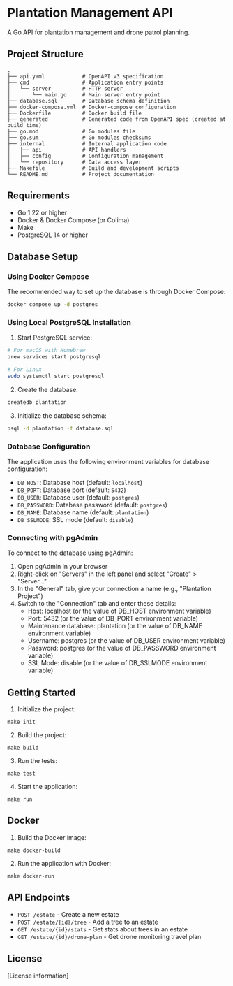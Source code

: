 # Plantation Management API

A Go API for plantation management and drone patrol planning.

## Project Structure

```
.
├── api.yaml            # OpenAPI v3 specification
├── cmd                 # Application entry points
│   └── server          # HTTP server
│       └── main.go     # Main server entry point
├── database.sql        # Database schema definition
├── docker-compose.yml  # Docker-compose configuration
├── Dockerfile          # Docker build file
├── generated           # Generated code from OpenAPI spec (created at build time)
├── go.mod              # Go modules file
├── go.sum              # Go modules checksums
├── internal            # Internal application code
│   ├── api             # API handlers
│   ├── config          # Configuration management
│   └── repository      # Data access layer
├── Makefile            # Build and development scripts
└── README.md           # Project documentation
```

## Requirements

- Go 1.22 or higher
- Docker & Docker Compose (or Colima)
- Make
- PostgreSQL 14 or higher

## Database Setup

### Using Docker Compose

The recommended way to set up the database is through Docker Compose:

```bash
docker compose up -d postgres
```

### Using Local PostgreSQL Installation

1. Start PostgreSQL service:

```bash
# For macOS with Homebrew
brew services start postgresql

# For Linux
sudo systemctl start postgresql
```

2. Create the database:

```bash
createdb plantation
```

3. Initialize the database schema:

```bash
psql -d plantation -f database.sql
```

### Database Configuration

The application uses the following environment variables for database configuration:

- `DB_HOST`: Database host (default: `localhost`)
- `DB_PORT`: Database port (default: `5432`)
- `DB_USER`: Database user (default: `postgres`)
- `DB_PASSWORD`: Database password (default: `postgres`)
- `DB_NAME`: Database name (default: `plantation`)
- `DB_SSLMODE`: SSL mode (default: `disable`)

### Connecting with pgAdmin

To connect to the database using pgAdmin:

1. Open pgAdmin in your browser
2. Right-click on "Servers" in the left panel and select "Create" > "Server..."
3. In the "General" tab, give your connection a name (e.g., "Plantation Project")
4. Switch to the "Connection" tab and enter these details:
   - Host: localhost (or the value of DB_HOST environment variable)
   - Port: 5432 (or the value of DB_PORT environment variable)
   - Maintenance database: plantation (or the value of DB_NAME environment variable)
   - Username: postgres (or the value of DB_USER environment variable)
   - Password: postgres (or the value of DB_PASSWORD environment variable)
   - SSL Mode: disable (or the value of DB_SSLMODE environment variable)

## Getting Started

1. Initialize the project:

```
make init
```

2. Build the project:

```
make build
```

3. Run the tests:

```
make test
```

4. Start the application:

```
make run
```

## Docker

1. Build the Docker image:

```
make docker-build
```

2. Run the application with Docker:

```
make docker-run
```

## API Endpoints

- `POST /estate` - Create a new estate
- `POST /estate/{id}/tree` - Add a tree to an estate
- `GET /estate/{id}/stats` - Get stats about trees in an estate
- `GET /estate/{id}/drone-plan` - Get drone monitoring travel plan

## License

[License information] 